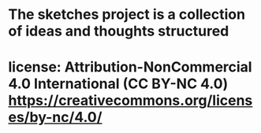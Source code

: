 # The sketches project is a collection of ideas and thoughts structured
# license: Attribution-NonCommercial 4.0 International (CC BY-NC 4.0) https://creativecommons.org/licenses/by-nc/4.0/
#
